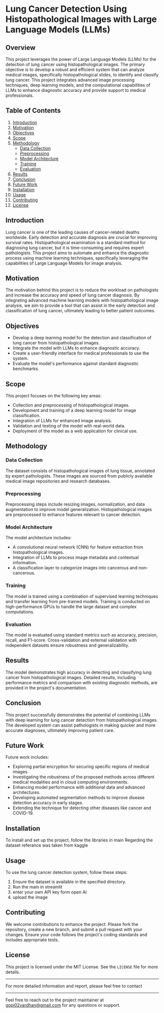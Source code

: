 # Lung Cancer Detection Using Histopathological Images with Large Language Models (LLMs)

## Overview

This project leverages the power of Large Language Models (LLMs) for the detection of lung cancer using histopathological images. The primary objective is to develop a robust and efficient system that can analyze medical images, specifically histopathological slides, to identify and classify lung cancer. This project integrates advanced image processing techniques, deep learning models, and the computational capabilities of LLMs to enhance diagnostic accuracy and provide support to medical professionals.

## Table of Contents

1. [Introduction](#introduction)
2. [Motivation](#motivation)
3. [Objectives](#objectives)
4. [Scope](#scope)
5. [Methodology](#methodology)
    - [Data Collection](#data-collection)
    - [Preprocessing](#preprocessing)
    - [Model Architecture](#model-architecture)
    - [Training](#training)
    - [Evaluation](#evaluation)
6. [Results](#results)
7. [Conclusion](#conclusion)
8. [Future Work](#future-work)
9. [Installation](#installation)
10. [Usage](#usage)
11. [Contributing](#contributing)
12. [License](#license)

## Introduction

Lung cancer is one of the leading causes of cancer-related deaths worldwide. Early detection and accurate diagnosis are crucial for improving survival rates. Histopathological examination is a standard method for diagnosing lung cancer, but it is time-consuming and requires expert pathologists. This project aims to automate and enhance the diagnostic process using machine learning techniques, specifically leveraging the capabilities of Large Language Models for image analysis.

## Motivation

The motivation behind this project is to reduce the workload on pathologists and increase the accuracy and speed of lung cancer diagnosis. By integrating advanced machine learning models with histopathological image analysis, we aim to provide a tool that can assist in the early detection and classification of lung cancer, ultimately leading to better patient outcomes.

## Objectives

- Develop a deep learning model for the detection and classification of lung cancer from histopathological images.
- Integrate the model with LLMs to enhance diagnostic accuracy.
- Create a user-friendly interface for medical professionals to use the system.
- Evaluate the model's performance against standard diagnostic benchmarks.

## Scope

This project focuses on the following key areas:

- Collection and preprocessing of histopathological images.
- Development and training of a deep learning model for image classification.
- Integration of LLMs for enhanced image analysis.
- Validation and testing of the model with real-world data.
- Deployment of the model as a web application for clinical use.

## Methodology

### Data Collection

The dataset consists of histopathological images of lung tissue, annotated by expert pathologists. These images are sourced from publicly available medical image repositories and research databases.

### Preprocessing

Preprocessing steps include resizing images, normalization, and data augmentation to improve model generalization. Histopathological images are preprocessed to enhance features relevant to cancer detection.

### Model Architecture

The model architecture includes:

- A convolutional neural network (CNN) for feature extraction from histopathological images.
- Integration of LLMs to process image metadata and contextual information.
- A classification layer to categorize images into cancerous and non-cancerous.

### Training

The model is trained using a combination of supervised learning techniques and transfer learning from pre-trained models. Training is conducted on high-performance GPUs to handle the large dataset and complex computations.

### Evaluation

The model is evaluated using standard metrics such as accuracy, precision, recall, and F1-score. Cross-validation and external validation with independent datasets ensure robustness and generalizability.

## Results

The model demonstrates high accuracy in detecting and classifying lung cancer from histopathological images. Detailed results, including performance metrics and comparison with existing diagnostic methods, are provided in the project's documentation.

## Conclusion

This project successfully demonstrates the potential of combining LLMs with deep learning for lung cancer detection from histopathological images. The developed system can assist pathologists in making quicker and more accurate diagnoses, ultimately improving patient care.

## Future Work

Future work includes:

- Exploring partial encryption for securing specific regions of medical images.
- Investigating the robustness of the proposed methods across different medical modalities and in cloud computing environments.
- Enhancing model performance with additional data and advanced architectures.
- Developing automated segmentation methods to improve disease detection accuracy in early stages.
- Extending the technique for detecting other diseases like cancer and COVID-19.

## Installation

To install and set up the project, follow the libraries in main
Regarding the dataset referance was taken from kaggle


## Usage

To use the lung cancer detection system, follow these steps:

1. Ensure the dataset is available in the specified directory.
2. Run the main in streamlit
3. enter your own API key form open AI
4. upload the image

## Contributing

We welcome contributions to enhance the project. Please fork the repository, create a new branch, and submit a pull request with your changes. Ensure your code follows the project's coding standards and includes appropriate tests.

## License

This project is licensed under the MIT License. See the `LICENSE` file for more details.

---

For more detailed information and report, please feel free to contact

---

Feel free to reach out to the project maintainer at gopi02vardhan@gmail.com for any questions or support.
